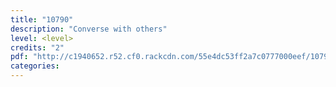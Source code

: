 ```yaml
---
title: "10790"
description: "Converse with others"
level: <level>
credits: "2"
pdf: "http://c1940652.r52.cf0.rackcdn.com/55e4dc53ff2a7c0777000eef/10790.pdf"
categories:
---
```

